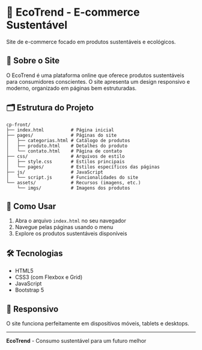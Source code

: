 # 🌱 EcoTrend - E-commerce Sustentável

Site de e-commerce focado em produtos sustentáveis e ecológicos.

## 📱 Sobre o Site

O EcoTrend é uma plataforma online que oferece produtos sustentáveis para consumidores conscientes. O site apresenta um design responsivo e moderno, organizado em páginas bem estruturadas.

## 🗂️ Estrutura do Projeto

```
cp-front/
├── index.html          # Página inicial
├── pages/              # Páginas do site
│   ├── categorias.html # Catálogo de produtos
│   ├── produto.html    # Detalhes do produto
│   └── contato.html    # Página de contato
├── css/                # Arquivos de estilo
│   ├── style.css       # Estilos principais
│   └── pages/          # Estilos específicos das páginas
├── js/                 # JavaScript
│   └── script.js       # Funcionalidades do site
└── assets/             # Recursos (imagens, etc.)
    └── imgs/           # Imagens dos produtos
```

## 🚀 Como Usar

1. Abra o arquivo `index.html` no seu navegador
2. Navegue pelas páginas usando o menu
3. Explore os produtos sustentáveis disponíveis

## 🛠️ Tecnologias

- HTML5
- CSS3 (com Flexbox e Grid)
- JavaScript
- Bootstrap 5

## 📱 Responsivo

O site funciona perfeitamente em dispositivos móveis, tablets e desktops.

---

**EcoTrend** - Consumo sustentável para um futuro melhor
